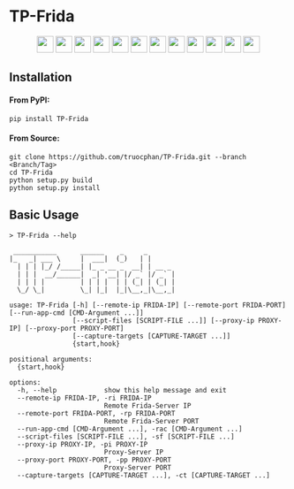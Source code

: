# TP-Frida

<p align="center">
    <a href="https://github.com/truocphan/TP-Frida/releases/"><img src="https://img.shields.io/github/release/truocphan/TP-Frida" height=30></a>
	<a href="#"><img src="https://img.shields.io/github/downloads/truocphan/TP-Frida/total" height=30></a>
	<a href="#"><img src="https://img.shields.io/github/stars/truocphan/TP-Frida" height=30></a>
	<a href="#"><img src="https://img.shields.io/github/forks/truocphan/TP-Frida" height=30></a>
	<a href="https://github.com/truocphan/TP-Frida/issues?q=is%3Aopen+is%3Aissue"><img src="https://img.shields.io/github/issues/truocphan/TP-Frida" height=30></a>
	<a href="https://github.com/truocphan/TP-Frida/issues?q=is%3Aissue+is%3Aclosed"><img src="https://img.shields.io/github/issues-closed/truocphan/TP-Frida" height=30></a>
	<a href="https://pypi.org/project/TP-Frida/" target="_blank"><img src="https://img.shields.io/badge/pypi-3775A9?style=for-the-badge&logo=pypi&logoColor=white" height=30></a>
	<a href="https://www.facebook.com/61550595106970" target="_blank"><img src="https://img.shields.io/badge/Facebook-1877F2?style=for-the-badge&logo=facebook&logoColor=white" height=30></a>
	<a href="https://twitter.com/TPCyberSec" target="_blank"><img src="https://img.shields.io/badge/Twitter-1DA1F2?style=for-the-badge&logo=twitter&logoColor=white" height=30></a>
	<a href="https://github.com/truocphan" target="_blank"><img src="https://img.shields.io/badge/GitHub-100000?style=for-the-badge&logo=github&logoColor=white" height=30></a>
	<a href="mailto:tpcybersec2023@gmail.com" target="_blank"><img src="https://img.shields.io/badge/Gmail-D14836?style=for-the-badge&logo=gmail&logoColor=white" height=30></a>
	<a href="https://www.buymeacoffee.com/truocphan" target="_blank"><img src="https://img.shields.io/badge/Buy_Me_A_Coffee-FFDD00?style=for-the-badge&logo=buy-me-a-coffee&logoColor=black" height=30></a>
</p>

## Installation
#### From PyPI:
```console
pip install TP-Frida
```
#### From Source:
```console
git clone https://github.com/truocphan/TP-Frida.git --branch <Branch/Tag>
cd TP-Frida
python setup.py build
python setup.py install
```

## Basic Usage
```
> TP-Frida --help

 ___________      ______    _     _
|_   _| ___ \     |  ___|  (_)   | |
  | | | |_/ /_____| |_ _ __ _  __| | __ _
  | | |  __/______|  _| '__| |/ _` |/ _` |
  | | | |         | | | |  | | (_| | (_| |
  \_/ \_|         \_| |_|  |_|\__,_|\__,_|

usage: TP-Frida [-h] [--remote-ip FRIDA-IP] [--remote-port FRIDA-PORT] [--run-app-cmd [CMD-Argument ...]]
                [--script-files [SCRIPT-FILE ...]] [--proxy-ip PROXY-IP] [--proxy-port PROXY-PORT]
                [--capture-targets [CAPTURE-TARGET ...]]
                {start,hook}

positional arguments:
  {start,hook}

options:
  -h, --help            show this help message and exit
  --remote-ip FRIDA-IP, -ri FRIDA-IP
                        Remote Frida-Server IP
  --remote-port FRIDA-PORT, -rp FRIDA-PORT
                        Remote Frida-Server PORT
  --run-app-cmd [CMD-Argument ...], -rac [CMD-Argument ...]
  --script-files [SCRIPT-FILE ...], -sf [SCRIPT-FILE ...]
  --proxy-ip PROXY-IP, -pi PROXY-IP
                        Proxy-Server IP
  --proxy-port PROXY-PORT, -pp PROXY-PORT
                        Proxy-Server PORT
  --capture-targets [CAPTURE-TARGET ...], -ct [CAPTURE-TARGET ...]

```
